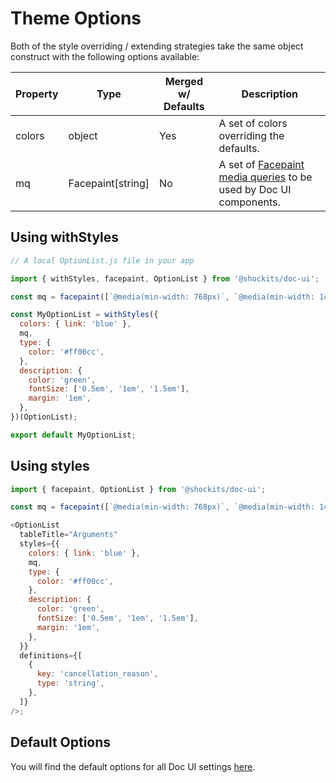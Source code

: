 # Theme Options

Both of the style overriding / extending strategies take the same object construct with the following options available:

| Property | Type              | Merged w/ Defaults | Description                                                                                    |
| -------- | ----------------- | ------------------ | ---------------------------------------------------------------------------------------------- |
| colors   | object            | Yes                | A set of colors overriding the defaults.                                                       |
| mq       | Facepaint[string] | No                 | A set of [Facepaint media queries](docs/emotion-facepaint.md) to be used by Doc UI components. |

## Using withStyles

```js
// A local OptionList.js file in your app

import { withStyles, facepaint, OptionList } from '@shockits/doc-ui';

const mq = facepaint([`@media(min-width: 768px)`, `@media(min-width: 1440px)`]);

const MyOptionList = withStyles({
  colors: { link: 'blue' },
  mq,
  type: {
    color: '#ff00cc',
  },
  description: {
    color: 'green',
    fontSize: ['0.5em', '1em', '1.5em'],
    margin: '1em',
  },
})(OptionList);

export default MyOptionList;
```

## Using styles

```js
import { facepaint, OptionList } from '@shockits/doc-ui';

const mq = facepaint([`@media(min-width: 768px)`, `@media(min-width: 1440px)`]);

<OptionList
  tableTitle="Arguments"
  styles={{
    colors: { link: 'blue' },
    mq,
    type: {
      color: '#ff00cc',
    },
    description: {
      color: 'green',
      fontSize: ['0.5em', '1em', '1.5em'],
      margin: '1em',
    },
  }}
  definitions={[
    {
      key: 'cancellation_reason',
      type: 'string',
    },
  ]}
/>;
```

## Default Options

You will find the default options for all Doc UI settings [here](https://github.com/shockits/doc-ui/blob/master/src/toolkit/theme.ts).
